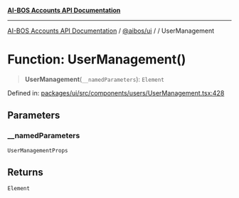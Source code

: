 [**AI-BOS Accounts API Documentation**](../../../README.md)

***

[AI-BOS Accounts API Documentation](../../../README.md) / [@aibos/ui](../README.md) / [](../README.md) / UserManagement

# Function: UserManagement()

> **UserManagement**(`__namedParameters`): `Element`

Defined in: [packages/ui/src/components/users/UserManagement.tsx:428](https://github.com/pohlai88/accounts/blob/48103fb36d28b2b9bfb33472b6de2f719773cde9/packages/ui/src/components/users/UserManagement.tsx#L428)

## Parameters

### \_\_namedParameters

`UserManagementProps`

## Returns

`Element`
